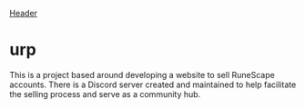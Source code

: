 [Header](https://github.com/deceivedfx/urp/blob/main/urp_logo.png)
# urp
This is a project based around developing a website to sell RuneScape accounts. There is a Discord server created and maintained to help facilitate the selling process and serve as a community hub.
